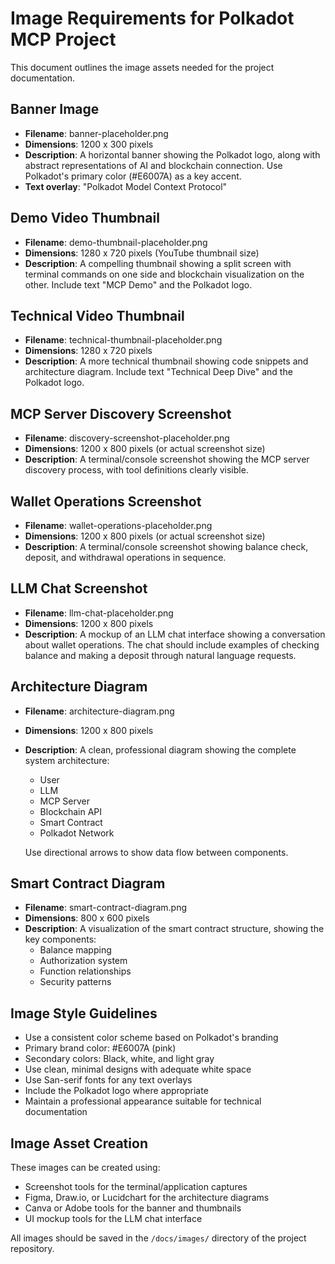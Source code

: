 # Image Requirements for Polkadot MCP Project

This document outlines the image assets needed for the project documentation.

## Banner Image
- **Filename**: banner-placeholder.png
- **Dimensions**: 1200 x 300 pixels
- **Description**: A horizontal banner showing the Polkadot logo, along with abstract representations of AI and blockchain connection. Use Polkadot's primary color (#E6007A) as a key accent.
- **Text overlay**: "Polkadot Model Context Protocol"

## Demo Video Thumbnail
- **Filename**: demo-thumbnail-placeholder.png
- **Dimensions**: 1280 x 720 pixels (YouTube thumbnail size)
- **Description**: A compelling thumbnail showing a split screen with terminal commands on one side and blockchain visualization on the other. Include text "MCP Demo" and the Polkadot logo.

## Technical Video Thumbnail
- **Filename**: technical-thumbnail-placeholder.png
- **Dimensions**: 1280 x 720 pixels
- **Description**: A more technical thumbnail showing code snippets and architecture diagram. Include text "Technical Deep Dive" and the Polkadot logo.

## MCP Server Discovery Screenshot
- **Filename**: discovery-screenshot-placeholder.png
- **Dimensions**: 1200 x 800 pixels (or actual screenshot size)
- **Description**: A terminal/console screenshot showing the MCP server discovery process, with tool definitions clearly visible.

## Wallet Operations Screenshot
- **Filename**: wallet-operations-placeholder.png
- **Dimensions**: 1200 x 800 pixels (or actual screenshot size)
- **Description**: A terminal/console screenshot showing balance check, deposit, and withdrawal operations in sequence.

## LLM Chat Screenshot
- **Filename**: llm-chat-placeholder.png
- **Dimensions**: 1200 x 800 pixels
- **Description**: A mockup of an LLM chat interface showing a conversation about wallet operations. The chat should include examples of checking balance and making a deposit through natural language requests.

## Architecture Diagram
- **Filename**: architecture-diagram.png
- **Dimensions**: 1200 x 800 pixels
- **Description**: A clean, professional diagram showing the complete system architecture:
  - User
  - LLM
  - MCP Server
  - Blockchain API
  - Smart Contract
  - Polkadot Network
  
  Use directional arrows to show data flow between components.

## Smart Contract Diagram
- **Filename**: smart-contract-diagram.png
- **Dimensions**: 800 x 600 pixels
- **Description**: A visualization of the smart contract structure, showing the key components:
  - Balance mapping
  - Authorization system
  - Function relationships
  - Security patterns

## Image Style Guidelines

- Use a consistent color scheme based on Polkadot's branding
- Primary brand color: #E6007A (pink)
- Secondary colors: Black, white, and light gray
- Use clean, minimal designs with adequate white space
- Use San-serif fonts for any text overlays
- Include the Polkadot logo where appropriate
- Maintain a professional appearance suitable for technical documentation

## Image Asset Creation

These images can be created using:
- Screenshot tools for the terminal/application captures
- Figma, Draw.io, or Lucidchart for the architecture diagrams
- Canva or Adobe tools for the banner and thumbnails
- UI mockup tools for the LLM chat interface

All images should be saved in the `/docs/images/` directory of the project repository. 